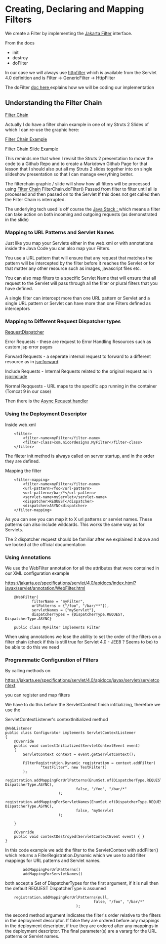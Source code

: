 # Creating, Declaring and Mapping Filters

We create a Filter by implementing the [Jakarta Filter](https://jakarta.ee/specifications/platform/8/apidocs/javax/servlet/filter) interface. 

From the docs
 - init
 - destroy
 - doFilter

In our case we will always use [httpfilter](https://jakarta.ee/specifications/platform/8/apidocs/javax/servlet/http/httpfilter) which is available from the Servlet 4.0 definition and is Filter -> GenericFilter -> HttpFilter

The doFilter [doc here ](https://jakarta.ee/specifications/platform/8/apidocs/javax/servlet/filter) explains how we will be coding our implementation


## Understanding the Filter Chain

[Filter Chain](https://jakarta.ee/specifications/platform/8/apidocs/javax/servlet/filterchain)

Actually I do have a filter chain example in one of my Struts 2 Slides of which I can re-use the graphic here:

[Filter Chain Example](https://o7planning.org/10395/java-servlet-filter)

[Filter Chain Slide Example](https://docs.google.com/presentation/d/14oqweqUjTYBnBvfSrKBhi3RtVVhcMXRL7RZPZeMszD8/edit#slide=id.g41c9f0eb7b_2_466)

This reminds me that when I revisit the Struts 2 presentation to move the code to a Github Repo and to create a Markdown Github Page for that lesson that I should also put all my Struts 2 slides together into on single slideshow presentation so that I can manage everything better. 

The filterchain graphic / slide will show how all filters will be processed using
[Filter Chain](https://jakarta.ee/specifications/platform/8/apidocs/javax/servlet/filterchain)
				FilterChain.doFilter() 
Passed from filter to filter until all is processed and then passed on to the Servlet
If this does not get called then the Filter Chain is interrupted.

The underlying tech used is off course the [Java Stack : ](https://www.baeldung.com/java-stack) which means a filter can take action on both incoming and outgoing requests (as demonstrated in the slide)

### Mapping to URL Patterns and Servlet Names

Just like you map your Servlets either in the web.xml or with annotations inside the Java Code you can also map your Filters.

You use a URL pattern that will ensure that any request that matches the pattern will be intercepted by the filter before it reaches the Servlet or for that matter any other resource such as images, javascript files etc.

You can also map filters to a specific Servlet Name that will ensure that all request to the Servlet will pass through all the filter or plural filters that you have defined.

A single filter can intercept more than one URL pattern or Servlet and a single URL pattern or Servlet can have more than one Filters defined as interceptors

### Mapping to Different Request Dispatcher types

[RequestDispatcher](https://javadoc.io/static/jakarta.servlet/jakarta.servlet-api/5.0.0/jakarta/servlet/RequestDispatcher.html)

Error Requests - these are request to Error Handling Resources such as custom jsp error pages

Forward Requests - a seperate internal request to forward to a different resource as in <jsp:forward>

Include Requests - Internal Requests related to the original request as in <jsp:include>

Normal Reqquests - URL maps to the specific app running in the container (Tomcat 9 in our case)

Then there is the [Async Request handler](https://jakarta.ee/specifications/platform/9/apidocs/jakarta/servlet/asynccontext)


### Using the Deployment Descriptor


Inside web.xml 

		<filter>
			<filter-name>myFilter</filter-name>
			<filter-class>com.nicordesigns.MyFilter</filter-class>
		</filter>

The fileter init method is always called on server startup, and in the order they are defined.

Mapping the filter

		<filter-mapping>
			<filter-name>myFilter</filter-name>
			<url-pattern>/foo</url-pattern>
			<url-pattern>/bar/*</url-pattern>
			<servlet-name>myServlet</servlet-name>
			<dispatcher>REQUEST</dispatcher>
			<dispatcher>ASYNC<dispatcher>
		</filter-mapping>

As you can see you can map it to X url patterns or servlet names. These patterns can also include wildcards. This works the same way as for Servlets.

The 2 dispatcher request should be familiar after we explained it above and we looked at the official documentation

### Using Annotations

We use the WebFilter annotation for all the attributes that were contained in our XML configuration example

https://jakarta.ee/specifications/servlet/4.0/apidocs/index.html?javax/servlet/annotation/WebFilter.html


		@WebFilter(
				filterName = "myFilter",
				urlPatterns = {"/foo", "/bar/**"}),
				servletNames = {"myServlet"}, 
				dispatcherTypes = {DispatcherType.REQUEST, DispatcherType.ASYNC}
				
		public class MyFilter implements Filter

When using annotations we lose the ability to set the order of the filters on a filter chain (check if this is still true for Servlet 4.0 - JEE8 ? Seems to be) to be able to do this we need


### Programmatic Configuration of Filters

By calling methods on 

https://jakarta.ee/specifications/servlet/4.0/apidocs/javax/servlet/servletcontext

you can register and map filters

We have to do this before the ServletContext finish intitializing, therefore we use the

ServletContextListener's contextInitialized method 

	@WebListener
	public class Configurator implements ServletContextListener
	{
		@Override
		public void contextInitialized(ServletContextEvent event)
		{
			ServletContext context = event.getServletContext();
	
			FilterRegistration.Dynamic registration = context.addFilter(
					"testFilter", new TestFilter()
			);
						        registration.addMappingForUrlPatterns(EnumSet.of(DispatcherType.REQUEST, DispatcherType.ASYNC),
					                false, "/foo", "/bar/*"
					        );
					        registration.addMappingForServletNames(EnumSet.of(DispatcherType.REQUEST, DispatcherType.ASYNC),
					                false, "myServlet
					        );
		
		}
	
		@Override
		public void contextDestroyed(ServletContextEvent event) { }
	}

In this code example we add the filter to the ServletContext with addFilter() which returns a FilterRegistration.Dynamic which we use to add filter mappings for URL patterns and Servlet names. 

			addMappingForUrlPatterns()
			addMappingForServletNames()

both accept a Set of DispatcherTypes for the first argument, if it is null then the default REQUEST DispatcherType is assumed

		registration.addMappingForUrlPatterns(null, 
							                false, "/foo", "/bar/*"
							        );

the second method argument indicates the filter's order relative to the filters in the deployment descriptor. If false they are ordered before any mappings in the deployment descriptor, if true they are ordered after any mappings in the deployment descriptor. The final parameter(s) are a vararg for the URL patterns or Servlet names. 
